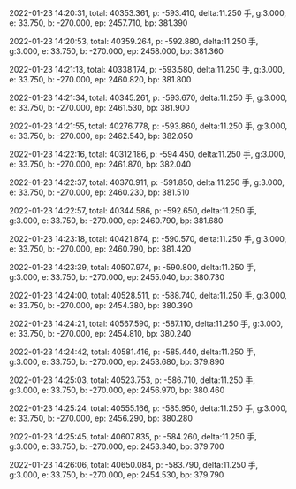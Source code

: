 2022-01-23 14:20:31, total: 40353.361, p: -593.410, delta:11.250 手, g:3.000, e: 33.750, b: -270.000, ep: 2457.710, bp: 381.390

2022-01-23 14:20:53, total: 40359.264, p: -592.880, delta:11.250 手, g:3.000, e: 33.750, b: -270.000, ep: 2458.000, bp: 381.360

2022-01-23 14:21:13, total: 40338.174, p: -593.580, delta:11.250 手, g:3.000, e: 33.750, b: -270.000, ep: 2460.820, bp: 381.800

2022-01-23 14:21:34, total: 40345.261, p: -593.670, delta:11.250 手, g:3.000, e: 33.750, b: -270.000, ep: 2461.530, bp: 381.900

2022-01-23 14:21:55, total: 40276.778, p: -593.860, delta:11.250 手, g:3.000, e: 33.750, b: -270.000, ep: 2462.540, bp: 382.050

2022-01-23 14:22:16, total: 40312.186, p: -594.450, delta:11.250 手, g:3.000, e: 33.750, b: -270.000, ep: 2461.870, bp: 382.040

2022-01-23 14:22:37, total: 40370.911, p: -591.850, delta:11.250 手, g:3.000, e: 33.750, b: -270.000, ep: 2460.230, bp: 381.510

2022-01-23 14:22:57, total: 40344.586, p: -592.650, delta:11.250 手, g:3.000, e: 33.750, b: -270.000, ep: 2460.790, bp: 381.680

2022-01-23 14:23:18, total: 40421.874, p: -590.570, delta:11.250 手, g:3.000, e: 33.750, b: -270.000, ep: 2460.790, bp: 381.420

2022-01-23 14:23:39, total: 40507.974, p: -590.800, delta:11.250 手, g:3.000, e: 33.750, b: -270.000, ep: 2455.040, bp: 380.730

2022-01-23 14:24:00, total: 40528.511, p: -588.740, delta:11.250 手, g:3.000, e: 33.750, b: -270.000, ep: 2454.380, bp: 380.390

2022-01-23 14:24:21, total: 40567.590, p: -587.110, delta:11.250 手, g:3.000, e: 33.750, b: -270.000, ep: 2454.810, bp: 380.240

2022-01-23 14:24:42, total: 40581.416, p: -585.440, delta:11.250 手, g:3.000, e: 33.750, b: -270.000, ep: 2453.680, bp: 379.890

2022-01-23 14:25:03, total: 40523.753, p: -586.710, delta:11.250 手, g:3.000, e: 33.750, b: -270.000, ep: 2456.970, bp: 380.460

2022-01-23 14:25:24, total: 40555.166, p: -585.950, delta:11.250 手, g:3.000, e: 33.750, b: -270.000, ep: 2456.290, bp: 380.280

2022-01-23 14:25:45, total: 40607.835, p: -584.260, delta:11.250 手, g:3.000, e: 33.750, b: -270.000, ep: 2453.340, bp: 379.700

2022-01-23 14:26:06, total: 40650.084, p: -583.790, delta:11.250 手, g:3.000, e: 33.750, b: -270.000, ep: 2454.530, bp: 379.790